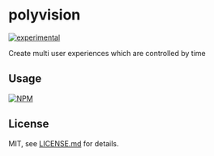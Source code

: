 # polyvision

[![experimental](http://badges.github.io/stability-badges/dist/experimental.svg)](http://github.com/badges/stability-badges)

Create multi user experiences which are controlled by time

## Usage

[![NPM](https://nodei.co/npm/polyvision.png)](https://www.npmjs.com/package/polyvision)

## License

MIT, see [LICENSE.md](http://github.com/jam3/polyvision/blob/master/LICENSE.md) for details.
